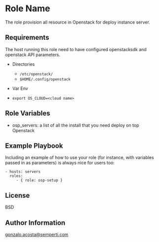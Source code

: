 Role Name
=========

The role provision all resource in Openstack for deploy instance server.

Requirements
------------

The host running this role need to have configured openstacksdk and openstack API parameters.

* Directories
  - `/etc/openstack/`
  - `$HOME/.config/openstack`

* Var Env
- `export OS_CLOUD=<cloud name>`

Role Variables
--------------

* osp_servers: a list of all the install that you need deploy on top Openstack
 
Example Playbook
----------------

Including an example of how to use your role (for instance, with variables passed in as parameters) is always nice for users too:

    - hosts: servers
      roles:
         - { role: osp-setup }

License
-------

BSD

Author Information
------------------

gonzalo.acosta@semperti.com
